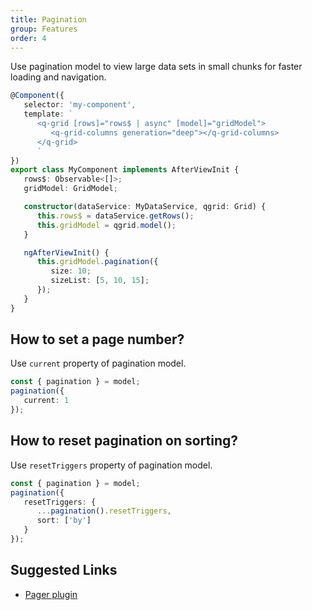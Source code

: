```yaml
---
title: Pagination
group: Features
order: 4
---
```


Use pagination model to view large data sets in small chunks for faster loading and navigation.

```typescript
@Component({
   selector: 'my-component',
   template: `
      <q-grid [rows]="rows$ | async" [model]="gridModel">
         <q-grid-columns generation="deep"></q-grid-columns>
      </q-grid>
      `
})
export class MyComponent implements AfterViewInit {
   rows$: Observable<[]>;
   gridModel: GridModel;

   constructor(dataService: MyDataService, qgrid: Grid) {
      this.rows$ = dataService.getRows();
      this.gridModel = qgrid.model();
   }

   ngAfterViewInit() {
      this.gridModel.pagination({
         size: 10;
         sizeList: [5, 10, 15];
      });
   }
}
```

## How to set a page number?

Use `current` property of pagination model.

```typescript
const { pagination } = model;
pagination({
   current: 1
});
```

## How to reset pagination on sorting?

Use `resetTriggers` property of pagination model.

```typescript
const { pagination } = model;
pagination({
   resetTriggers: {
      ...pagination().resetTriggers,
      sort: ['by']
   }
});
```

## Suggested Links

* [Pager plugin](/plugin/pager.html)
